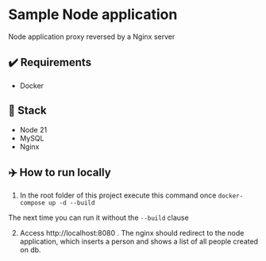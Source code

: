 # Sample Node application
Node application proxy reversed by a Nginx server

## ✔️ Requirements
- Docker

## 🍔 Stack
- Node 21
- MySQL
- Nginx

## ✈️ How to run locally

1. In the root folder of this project execute this command once
`docker-compose up -d --build`

The next time you can run it without the `--build` clause

2. Access http://localhost:8080 . The nginx should redirect to the node application, which inserts a person and shows a list of all people created on db.

